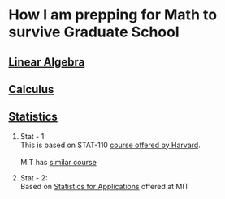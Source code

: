 # How I am prepping for Math to survive Graduate School

## [Linear Algebra](./LinearAlgebra/README.md)

## [Calculus](./Calculus/README.md)

## [Statistics](./Statistics/README.md)


1. Stat - 1: <br>
This is based on STAT-110 [course offered by Harvard](https://projects.iq.harvard.edu/stat110/home). <br> <br>
MIT has [similar course](https://ocw.mit.edu/resources/res-6-012-introduction-to-probability-spring-2018/)


1. Stat - 2: <br>
 Based on [Statistics for Applications](https://ocw.mit.edu/courses/mathematics/18-650-statistics-for-applications-fall-2016/index.htm) offered at MIT




    
    


